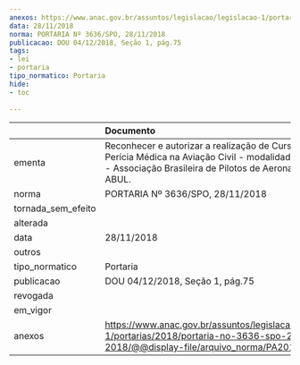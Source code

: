 ```yaml
---
anexos: https://www.anac.gov.br/assuntos/legislacao/legislacao-1/portarias/2018/portaria-no-3636-spo-28-11-2018/@@display-file/arquivo_norma/PA2018-3636.pdf
data: 28/11/2018
norma: PORTARIA Nº 3636/SPO, 28/11/2018
publicacao: DOU 04/12/2018, Seção 1, pág.75
tags:
- lei
- portaria
tipo_normatico: Portaria
hide: 
- toc 
 
---
```


|                    | Documento                                                                                                                                                                     |
|:-------------------|:------------------------------------------------------------------------------------------------------------------------------------------------------------------------------|
| ementa             | Reconhecer e autorizar a realização de Curso Básico de Perícia Médica na Aviação Civil - modalidade à distância - Associação Brasileira de Pilotos de Aeronaves Leves - ABUL. |
| norma              | PORTARIA Nº 3636/SPO, 28/11/2018                                                                                                                                              |
| tornada_sem_efeito |                                                                                                                                                                               |
| alterada           |                                                                                                                                                                               |
| data               | 28/11/2018                                                                                                                                                                    |
| outros             |                                                                                                                                                                               |
| tipo_normatico     | Portaria                                                                                                                                                                      |
| publicacao         | DOU 04/12/2018, Seção 1, pág.75                                                                                                                                               |
| revogada           |                                                                                                                                                                               |
| em_vigor           |                                                                                                                                                                               |
| anexos             | https://www.anac.gov.br/assuntos/legislacao/legislacao-1/portarias/2018/portaria-no-3636-spo-28-11-2018/@@display-file/arquivo_norma/PA2018-3636.pdf                          |